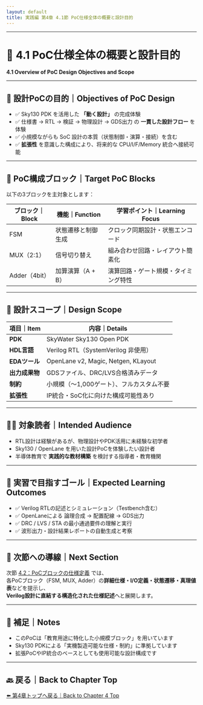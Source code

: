 ```yaml
---
layout: default
title: 実践編 第4章 4.1節 PoC仕様全体の概要と設計目的
---
```


---

# 🧩 4.1 PoC仕様全体の概要と設計目的  
**4.1 Overview of PoC Design Objectives and Scope**

---

## 🎯 設計PoCの目的｜Objectives of PoC Design

- ✅ Sky130 PDK を活用した **「動く設計」** の完成体験  
- ✅ 仕様書 → RTL → 検証 → 物理設計 → GDS出力 の **一貫した設計フロー** を体験  
- ✅ 小規模ながらも SoC 設計の本質（状態制御・演算・接続）を含む  
- ✅ **拡張性** を意識した構成により、将来的な CPU/I/F/Memory 統合へ接続可能  

---

## 🧩 PoC構成ブロック｜Target PoC Blocks

以下の3ブロックを主対象とします：

| ブロック｜Block | 機能｜Function | 学習ポイント｜Learning Focus |
|-------------|----------------|---------------------------|
| FSM         | 状態遷移と制御生成 | クロック同期設計・状態エンコード |
| MUX（2:1）   | 信号切り替え       | 組み合わせ回路・レイアウト簡素化 |
| Adder（4bit）| 加算演算（A + B）  | 演算回路・ゲート規模・タイミング特性 |

---

## 📐 設計スコープ｜Design Scope

| 項目｜Item | 内容｜Details |
|----------|---------------------------------------------|
| **PDK** | SkyWater Sky130 Open PDK |
| **HDL言語** | Verilog RTL（SystemVerilog 非使用） |
| **EDAツール** | OpenLane v2, Magic, Netgen, KLayout |
| **出力成果物** | GDSファイル、DRC/LVS合格済みデータ |
| **制約** | 小規模（〜1,000ゲート）、フルカスタム不要 |
| **拡張性** | IP統合・SoC化に向けた構成可能性あり |

---

## 🧑‍🏫 対象読者｜Intended Audience

- RTL設計は経験があるが、物理設計やPDK活用に未経験な初学者  
- Sky130 / OpenLane を用いた設計PoCを体験したい設計者  
- 半導体教育で **実践的な教材構築** を検討する指導者・教育機関  

---

## 🏁 実習で目指すゴール｜Expected Learning Outcomes

- ✅ Verilog RTLの記述とシミュレーション（Testbench含む）  
- ✅ OpenLaneによる 論理合成 → 配置配線 → GDS出力  
- ✅ DRC / LVS / STA の最小通過要件の理解と実行  
- ✅ 波形出力・設計結果レポートの自動生成と考察  

---

## 🔗 次節への導線｜Next Section

次節 [4.2：PoCブロックの仕様定義](4.2_poc_block_definition.md) では、  
各PoCブロック（FSM, MUX, Adder）の**詳細仕様・I/O定義・状態遷移・真理値表**などを提示し、  
**Verilog設計に直結する構造化された仕様記述**へと展開します。

---

## 📝 補足｜Notes

- このPoCは「教育用途に特化した小規模ブロック」を用いています  
- Sky130 PDKによる「実機製造可能な仕様・制約」に準拠しています  
- 拡張PoCやIP統合のベースとしても使用可能な設計構成です  

---

## 🔙 戻る｜Back to Chapter Top

[⬅️ 第4章トップへ戻る｜Back to Chapter 4 Top](README.md)
